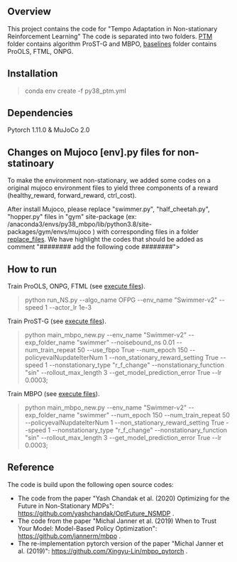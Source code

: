 ## Overview
This project contains the code for "Tempo Adaptation in Non-stationary Reinforcement Learning"
The code is separated into two folders. [PTM](./PTM) folder contains algorithm ProST-G and MBPO, [baselines](./baselines) folder contains ProOLS, FTML, ONPG.  
## Installation
> conda env create -f py38_ptm.yml
> 
## Dependencies
Pytorch 1.11.0 & MuJoCo 2.0

## Changes on Mujoco [env].py files for non-statinoary
To make the environment non-stationary, we added some codes on a original mujoco environment files to yield three components of a reward (healthy_reward, forward_reward, ctrl_cost).

After install Mujoco, please replace "swimmer.py", "half_cheetah.py", "hopper.py" files in "gym" site-package (ex: /anaconda3/envs/py38_mbpo/lib/python3.8/site-packages/gym/envs/mujoco )
with corresponding files in a folder [replace_files](./replace_files).
We have highlight the codes that should be added as comment "######## add the following code ########">








## How to run

Train ProOLS, ONPG, FTML (see [execute files](./baselines/Src/exp_swimmer)).
> python run_NS.py --algo_name OFPG --env_name "Swimmer-v2" --speed 1 --actor_lr 1e-3

Train ProST-G (see [execute files](./PTM/exp_swimmer)).
> python main_mbpo_new.py --env_name "Swimmer-v2" --exp_folder_name "swimmer" --noisebound_ns 0.01 --num_train_repeat 50 --use_fbpo True --num_epoch 150 --policyevalNupdateIterNum 1 --non_stationary_reward_setting True --speed 1 --nonstationary_type "r_f_change" --nonstationary_function "sin" --rollout_max_length 3 --get_model_prediction_error True --lr 0.0003;

Train MBPO (see [execute files](./PTM/exp_swimmer)).
> python main_mbpo_new.py --env_name "Swimmer-v2" --exp_folder_name "swimmer" --num_epoch 150 --num_train_repeat 50 --policyevalNupdateIterNum 1 --non_stationary_reward_setting True --speed 1 --nonstationary_type "r_f_change" --nonstationary_function "sin" --rollout_max_length 3 --get_model_prediction_error True --lr 0.0003;

## Reference
The code is build upon the following open source codes:
* The code from the paper "Yash Chandak et al. (2020) Optimizing for the Future in Non-Stationary MDPs": https://github.com/yashchandak/OptFuture_NSMDP .
* The code from the paper "Michal Janner et al. (2019) When to Trust Your Model: Model-Based Policy Optimization": https://github.com/jannerm/mbpo .
* The re-implementation pytorch version of the paper "Michal Janner et al. (2019)": https://github.com/Xingyu-Lin/mbpo_pytorch .
